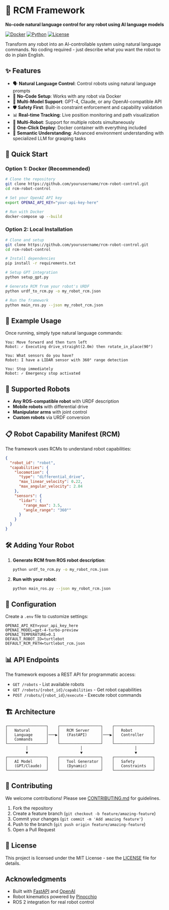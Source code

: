 # 🤖 RCM Framework

**No-code natural language control for any robot using AI language models**

[![Docker](https://img.shields.io/badge/Docker-Ready-blue?logo=docker)](https://hub.docker.com)
[![Python](https://img.shields.io/badge/Python-3.8+-green?logo=python)](https://python.org)
[![License](https://img.shields.io/badge/License-MIT-yellow.svg)](LICENSE)

Transform any robot into an AI-controllable system using natural language commands. No coding required - just describe what you want the robot to do in plain English.

## ✨ Features

- 🗣️ **Natural Language Control**: Control robots using natural language prompts
- 🔧 **No-Code Setup**: Works with any robot via Docker
- 🤖 **Multi-Model Support**: GPT-4, Claude, or any OpenAI-compatible API
- 🛡️ **Safety First**: Built-in constraint enforcement and capability validation
- 📊 **Real-time Tracking**: Live position monitoring and path visualization
- 🔄 **Multi-Robot**: Support for multiple robots simultaneously
- 🚀 **One-Click Deploy**: Docker container with everything included
- 🧠 **Semantic Understanding**: Advanced environment understanding with specialized LLM for grasping tasks

## 🚀 Quick Start

### Option 1: Docker (Recommended)

```bash
# Clone the repository
git clone https://github.com/yourusername/rcm-robot-control.git
cd rcm-robot-control

# Set your OpenAI API key
export OPENAI_API_KEY="your-api-key-here"

# Run with Docker
docker-compose up --build
```

### Option 2: Local Installation

```bash
# Clone and setup
git clone https://github.com/yourusername/rcm-robot-control.git
cd rcm-robot-control

# Install dependencies
pip install -r requirements.txt

# Setup GPT integration
python setup_gpt.py

# Generate RCM from your robot's URDF
python urdf_to_rcm.py -o my_robot_rcm.json

# Run the framework
python main_ros.py --json my_robot_rcm.json
```

## 💬 Example Usage

Once running, simply type natural language commands:

```
You: Move forward and then turn left
Robot: ✓ Executing drive_straight(2.0m) then rotate_in_place(90°)

You: What sensors do you have?
Robot: I have a LIDAR sensor with 360° range detection

You: Stop immediately
Robot: ✓ Emergency stop activated
```

## 🔧 Supported Robots

- **Any ROS-compatible robot** with URDF description
- **Mobile robots** with differential drive
- **Manipulator arms** with joint control
- **Custom robots** via URDF conversion

## 📋 Robot Capability Manifest (RCM)

The framework uses RCMs to understand robot capabilities:

```json
{
  "robot_id": "robot",
  "capabilities": {
    "locomotion": {
      "type": "differential_drive",
      "max_linear_velocity": 0.22,
      "max_angular_velocity": 2.84
    },
    "sensors": {
      "lidar": {
        "range_max": 3.5,
        "angle_range": "360°"
      }
    }
  }
}
```

## 🛠️ Adding Your Robot

1. **Generate RCM from ROS robot description**:
   ```bash
   python urdf_to_rcm.py -o my_robot_rcm.json
   ```

2. **Run with your robot**:
   ```bash
   python main_ros.py --json my_robot_rcm.json
   ```

## 🔧 Configuration

Create a `.env` file to customize settings:

```env
OPENAI_API_KEY=your_api_key_here
OPENAI_MODEL=gpt-4-turbo-preview
OPENAI_TEMPERATURE=0.1
DEFAULT_ROBOT_ID=turtlebot
DEFAULT_RCM_PATH=turtlebot_rcm.json
```

## 📊 API Endpoints

The framework exposes a REST API for programmatic access:

- `GET /robots` - List available robots
- `GET /robots/{robot_id}/capabilities` - Get robot capabilities
- `POST /robots/{robot_id}/execute` - Execute robot commands

## 🏗️ Architecture

```
┌─────────────────┐    ┌──────────────────┐    ┌─────────────────┐
│   Natural       │    │   RCM Server     │    │   Robot         │
│   Language      │───▶│   (FastAPI)      │───▶│   Controller    │
│   Commands      │    │                  │    │                 │
└─────────────────┘    └──────────────────┘    └─────────────────┘
         │                       │                       │
         ▼                       ▼                       ▼
┌─────────────────┐    ┌──────────────────┐    ┌─────────────────┐
│   AI Model      │    │   Tool Generator │    │   Safety        │
│   (GPT/Claude)  │    │   (Dynamic)      │    │   Constraints   │
└─────────────────┘    └──────────────────┘    └─────────────────┘
```

## 🤝 Contributing

We welcome contributions! Please see [CONTRIBUTING.md](CONTRIBUTING.md) for guidelines.

1. Fork the repository
2. Create a feature branch (`git checkout -b feature/amazing-feature`)
3. Commit your changes (`git commit -m 'Add amazing feature'`)
4. Push to the branch (`git push origin feature/amazing-feature`)
5. Open a Pull Request

## 📄 License

This project is licensed under the MIT License - see the [LICENSE](LICENSE) file for details.

## Acknowledgments

- Built with [FastAPI](https://fastapi.tiangolo.com/) and [OpenAI](https://openai.com/)
- Robot kinematics powered by [Pinocchio](https://github.com/stack-of-tasks/pinocchio)
- ROS 2 integration for real robot control



